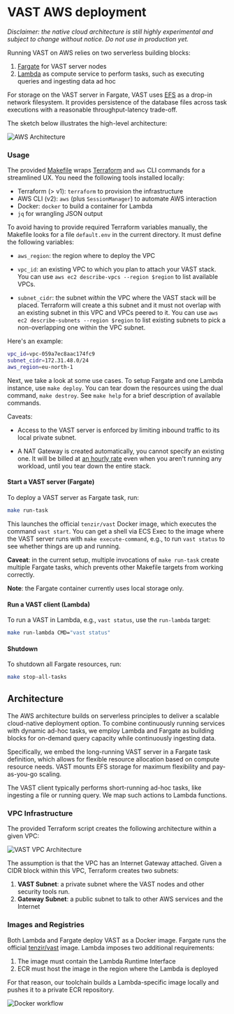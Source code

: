 # VAST AWS deployment

*Disclaimer: the native cloud architecture is still highly experimental and
subject to change without notice. Do not use in production yet.*

Running VAST on AWS relies on two serverless building blocks:

1. [Fargate](https://aws.amazon.com/fargate/) for VAST server nodes
2. [Lambda](https://aws.amazon.com/lambda/) as compute service to perform
   tasks, such as executing queries and ingesting data ad hoc

For storage on the VAST server in Fargate, VAST uses
[EFS](https://aws.amazon.com/efs/) as a drop-in network filesystem. It provides
persistence of the database files across task executions with a reasonable
throughput-latency trade-off.

The sketch below illustrates the high-level architecture:

![AWS Architecture](https://user-images.githubusercontent.com/53797/156728636-9909c4aa-34a0-47f4-b6f0-50d7bfe96e28.png)

### Usage

The provided [Makefile](Makefile) wraps [Terraform](https://www.terraform.io/)
and `aws` CLI commands for a streamlined UX. You need the following tools
installed locally:

- Terraform (> v1): `terraform` to provision the infrastructure
- AWS CLI (v2): `aws` (plus `SessionManager`) to automate AWS interaction
- Docker: `docker` to build a container for Lambda
- `jq` for wrangling JSON output

To avoid having to provide required Terraform variables manually, the Makefile
looks for a file `default.env` in the current directory. It must define the
following variables:

- `aws_region`: the region where to deploy the VPC

- `vpc_id`: an existing VPC to which you plan to attach your VAST stack. You
  can use `aws ec2 describe-vpcs --region $region` to list available VPCs.

- `subnet_cidr`: the subnet *within* the VPC where the VAST stack will be
  placed. Terraform will create a this subnet and it must not overlap with an
  existing subnet in this VPC and VPCs peered to it. You can use
  `aws ec2 describe-subnets --region $region` to list existing subnets to pick
  a non-overlapping one within the VPC subnet.

Here's an example:

```bash
vpc_id=vpc-059a7ec8aac174fc9
subnet_cidr=172.31.48.0/24
aws_region=eu-north-1
```

Next, we take a look at some use cases. To setup Fargate and one Lambda
instance, use `make deploy`. You can tear down the resources using the dual
command, `make destroy`. See `make help` for a brief description of available
commands.

Caveats:

- Access to the VAST server is enforced by limiting inbound traffic to its
  local private subnet.

- A NAT Gateway is created automatically, you cannot specify an existing one.
  It will be billed at [an hourly rate](https://aws.amazon.com/vpc/pricing/)
  even when you aren't running any workload, until you tear down the entire
  stack.


#### Start a VAST server (Fargate)

To deploy a VAST server as Fargate task, run:

```bash
make run-task
```

This launches the official `tenzir/vast` Docker image, which executes the
command `vast start`. You can get a shell via ECS Exec to the image where the
VAST server runs with `make execute-command`, e.g., to run `vast status` to see
whether things are up and running.

**Caveat**: in the current setup, multiple invocations of `make run-task`
create multiple Fargate tasks, which prevents other Makefile targets from
working correctly.

**Note**: the Fargate container currently uses local storage only.

#### Run a VAST client (Lambda)

To run a VAST in Lambda, e.g., `vast status`, use the `run-lambda` target:

```bash
make run-lambda CMD="vast status"
```


#### Shutdown

To shutdown all Fargate resources, run:

```bash
make stop-all-tasks
```

## Architecture

The AWS architecture builds on serverless principles to deliver a scalable
cloud-native deployment option. To combine continuously running services with
dynamic ad-hoc tasks, we employ Lambda and Fargate as building blocks for
on-demand query capacity while continuously ingesting data.

Specifically, we embed the long-running VAST server in a Fargate task
definition, which allows for flexible resource allocation based on
compute resource needs. VAST mounts EFS storage for maximum flexibility and
pay-as-you-go scaling.

The VAST client typically performs short-running ad-hoc tasks, like ingesting
a file or running query. We map such actions to Lambda functions.

### VPC Infrastructure

The provided Terraform script creates the following architecture within a given
VPC:

![VAST VPC Architecture](https://user-images.githubusercontent.com/53797/157026500-8845d8bc-59cf-4de2-881e-e82fbd84da26.png)

The assumption is that the VPC has an Internet Gateway attached. Given a CIDR
block within this VPC, Terraform creates two subnets:

1. **VAST Subnet**: a private subnet where the VAST nodes and other security
   tools run.
2. **Gateway Subnet**: a public subnet to talk to other AWS services and the
   Internet

### Images and Registries

Both Lambda and Fargate deploy VAST as a Docker image. Fargate runs the
official [tenzir/vast](https://hub.docker.com/r/tenzir/vast) image. Lambda
imposes two additional requirements:

1. The image must contain the Lambda Runtime Interface
2. ECR must host the image in the region where the Lambda is deployed

For that reason, our toolchain builds a Lambda-specific image locally and
pushes it to a private ECR repository.

![Docker workflow](https://user-images.githubusercontent.com/53797/157065561-82cf8bc6-b314-4439-b66f-c8e3a93e431b.png)

